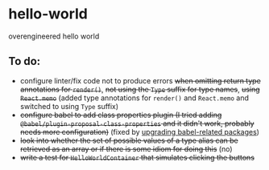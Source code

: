 # hello-world
overengineered hello world

## To do:
- configure linter/fix code not to produce errors ~~when omitting return type annotations for `render()`~~, ~~not using the `Type` suffix for type names~~, ~~using `React.memo`~~ (added type annotations for `render()` and `React.memo` and switched to using `Type` suffix)
- ~~configure babel to add class properties plugin (I tried adding `@babel/plugin-proposal-class-properties` and it didn't work, probably needs more configuration)~~ (fixed by [upgrading babel-related packages](https://github.com/babel/babel/issues/9120))
- ~~look into whether the set of possible values of a type alias can be retrieved as an array or if there is some idiom for doing this~~ (no)
- ~~write a test for `HelloWorldContainer` that simulates clicking the buttons~~
